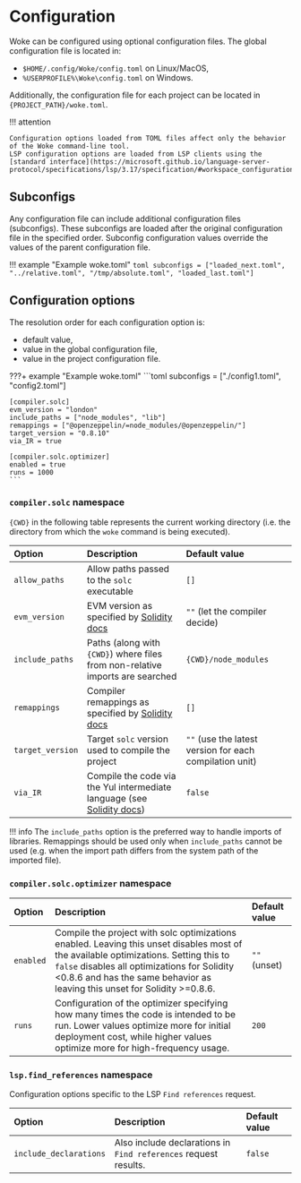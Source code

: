 # Configuration

Woke can be configured using optional configuration files. The global configuration file is located in:

- `$HOME/.config/Woke/config.toml` on Linux/MacOS,
- `%USERPROFILE%\Woke\config.toml` on Windows.

Additionally, the configuration file for each project can be located in `{PROJECT_PATH}/woke.toml`.

!!! attention

    Configuration options loaded from TOML files affect only the behavior of the Woke command-line tool.
    LSP configuration options are loaded from LSP clients using the [standard interface](https://microsoft.github.io/language-server-protocol/specifications/lsp/3.17/specification/#workspace_configuration).

## Subconfigs
Any configuration file can include additional configuration files (subconfigs). These subconfigs are loaded after the original configuration file in the specified order. Subconfig configuration values override the values of the parent configuration file.

!!! example "Example woke.toml"
    ```toml
    subconfigs = ["loaded_next.toml", "../relative.toml", "/tmp/absolute.toml", "loaded_last.toml"]
    ```

## Configuration options
The resolution order for each configuration option is:

- default value,
- value in the global configuration file,
- value in the project configuration file.

???+ example "Example woke.toml"
    ```toml
    subconfigs = ["./config1.toml", "config2.toml"]

    [compiler.solc]
    evm_version = "london"
    include_paths = ["node_modules", "lib"]
    remappings = ["@openzeppelin/=node_modules/@openzeppelin/"]
    target_version = "0.8.10"
    via_IR = true

    [compiler.solc.optimizer]
    enabled = true
    runs = 1000
    ```

### `compiler.solc` namespace
`{CWD}` in the following table represents the current working directory (i.e. the directory from which the `woke` command is being executed).

| Option                        | Description                                                                                                                                | Default value                                           |
|:------------------------------|:-------------------------------------------------------------------------------------------------------------------------------------------|:--------------------------------------------------------|
| `allow_paths`                 | Allow paths passed to the `solc` executable                                                                                                | `[]`                                                    |
| `evm_version`                 | EVM version as specified by [Solidity docs](https://docs.soliditylang.org/en/latest/using-the-compiler.html#target-options)                | `""` (let the compiler decide)                          |
| <nobr>`include_paths`</nobr>  | Paths (along with `{CWD}`) where files from non-relative imports are searched                                                              | `{CWD}/node_modules`                                    |
| `remappings`                  | Compiler remappings as specified by [Solidity docs](https://docs.soliditylang.org/en/latest/path-resolution.html#import-remapping)         | `[]`                                                    |
| <nobr>`target_version`</nobr> | Target `solc` version used to compile the project                                                                                          | `""` (use the latest version for each compilation unit) |
| `via_IR`                      | Compile the code via the Yul intermediate language (see [Solidity docs](https://docs.soliditylang.org/en/latest/ir-breaking-changes.html)) | `false`                                                 |

!!! info
    The `include_paths` option is the preferred way to handle imports of libraries. Remappings should be used only when `include_paths` cannot be used (e.g. when the import path differs from the system path of the imported file).

### `compiler.solc.optimizer` namespace

| Option    | Description                                                                                                                                                                                                                                                        | Default value |
|:----------|:-------------------------------------------------------------------------------------------------------------------------------------------------------------------------------------------------------------------------------------------------------------------|:--------------|
| `enabled` | Compile the project with solc optimizations enabled. Leaving this unset disables most of the available optimizations. Setting this to `false` disables all optimizations for Solidity <0.8.6 and has the same behavior as leaving this unset for Solidity >=0.8.6. | `""` (unset)  |
| `runs`    | Configuration of the optimizer specifying how many times the code is intended to be run. Lower values optimize more for initial deployment cost, while higher values optimize more for high-frequency usage.                                                       | `200`         |

### `lsp.find_references` namespace
Configuration options specific to the LSP `Find references` request.

| Option                 | Description                                                     | Default value |
|:-----------------------|:----------------------------------------------------------------|:--------------|
| `include_declarations` | Also include declarations in `Find references` request results. | `false`       |
